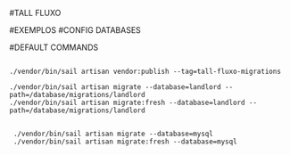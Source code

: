 #TALL FLUXO


#EXEMPLOS
#CONFIG DATABASES

#DEFAULT COMMANDS
```

./vendor/bin/sail artisan vendor:publish --tag=tall-fluxo-migrations

./vendor/bin/sail artisan migrate --database=landlord --path=/database/migrations/landlord
./vendor/bin/sail artisan migrate:fresh --database=landlord --path=/database/migrations/landlord
 
```

```
 ./vendor/bin/sail artisan migrate --database=mysql
 ./vendor/bin/sail artisan migrate:fresh --database=mysql

```` 